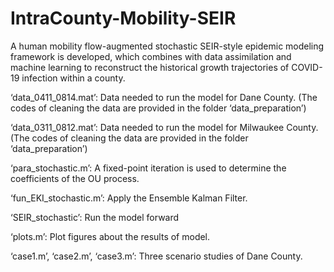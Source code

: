 # IntraCounty-Mobility-SEIR
A human mobility flow-augmented stochastic SEIR-style epidemic modeling framework is developed, which combines with data assimilation and machine learning to reconstruct the historical growth trajectories of COVID-19 infection within a county.

‘data_0411_0814.mat’: Data needed to run the model for Dane County. (The codes of cleaning the data are provided in the folder ‘data_preparation’)

‘data_0311_0812.mat’: Data needed to run the model for Milwaukee County. (The codes of cleaning the data are provided in the folder ‘data_preparation’)

‘para_stochastic.m’: A fixed-point iteration is used to determine the coefficients of the OU process.

‘fun_EKI_stochastic.m’: Apply the Ensemble Kalman Filter.

‘SEIR_stochastic’: Run the model forward

‘plots.m’: Plot figures about the results of model.

‘case1.m’, ‘case2.m’, ‘case3.m’: Three scenario studies of Dane County.